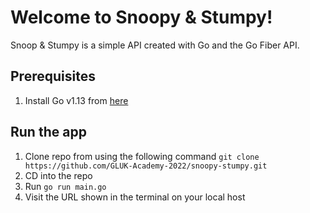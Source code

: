 # Welcome to Snoopy & Stumpy!

Snoop & Stumpy is a simple API created with Go and the Go Fiber API.

## Prerequisites 

 1. Install Go v1.13 from [here](https://go.dev/doc/install) 
 
## Run the app
1. Clone repo from using the following command `git clone https://github.com/GLUK-Academy-2022/snoopy-stumpy.git` 
2. CD into the repo
3. Run `go run main.go`
4. Visit the URL shown in the terminal on your local host
